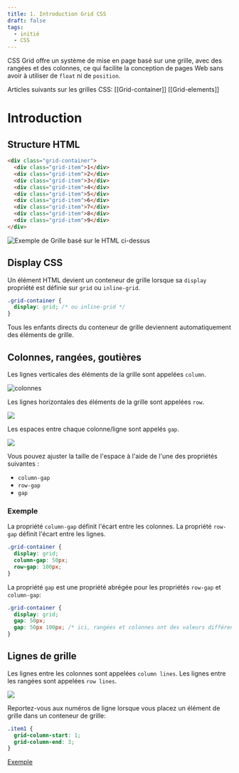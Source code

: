 ```yaml
---
title: 1. Introduction Grid CSS
draft: false
tags:
  - initié
  - CSS
---
```


CSS Grid offre un système de mise en page basé sur une grille, avec des rangées et des colonnes, ce qui facilite la conception de pages Web sans avoir à utiliser de `float` ni de `position`.

Articles suivants sur les grilles CSS: [[Grid-container]] [[Grid-elements]] 

# Introduction

## Structure HTML


```html
<div class="grid-container">
  <div class="grid-item">1</div>
  <div class="grid-item">2</div>
  <div class="grid-item">3</div>
  <div class="grid-item">4</div>
  <div class="grid-item">5</div>
  <div class="grid-item">6</div>
  <div class="grid-item">7</div>
  <div class="grid-item">8</div>
  <div class="grid-item">9</div>
</div>
```
![Exemple de Grille basé sur le HTML ci-dessus](/files/grid.png)

## Display CSS

Un élément HTML devient un conteneur de grille lorsque sa `display` propriété est définie sur `grid` ou `inline-grid`.

```css
.grid-container {
  display: grid; /* ou inline-grid */
}
```
Tous les enfants directs du conteneur de grille deviennent automatiquement des éléments de grille.

## Colonnes, rangées, goutières

Les lignes verticales des éléments de la grille sont appelées `column`.

![colonnes](https://www.w3schools.com/css/grid_columns.png)

Les lignes horizontales des éléments de la grille sont appelées `row`.

![](https://www.w3schools.com/css/grid_rows.png)

Les espaces entre chaque colonne/ligne sont appelés `gap`.

![](https://www.w3schools.com/css/grid_gaps.png)

Vous pouvez ajuster la taille de l'espace à l'aide de l'une des propriétés suivantes :

- `column-gap`
- `row-gap`
- `gap`

### Exemple

La propriété `column-gap` définit l'écart entre les colonnes.
La propriété `row-gap` définit l'écart entre les lignes.

```css
.grid-container {
  display: grid;
  column-gap: 50px;
  row-gap: 100px;
}
```

La propriété `gap` est une propriété abrégée pour les propriétés `row-gap` et `column-gap`:

```css
.grid-container {
  display: grid;
  gap: 50px;
  gap: 50px 100px; /* ici, rangées et colonnes ont des valeurs différentes */
}
```

## Lignes de grille

Les lignes entre les colonnes sont appelées `column lines`.
Les lignes entre les rangées sont appelées `row lines`.

![](https://www.w3schools.com/css/grid_lines.png)

Reportez-vous aux numéros de ligne lorsque vous placez un élément de grille dans un conteneur de grille:

```css
.item1 {
  grid-column-start: 1;
  grid-column-end: 3;
}
```
[Exemple](https://www.w3schools.com/css/tryit.asp?filename=trycss_grid_lines)








